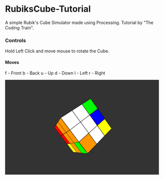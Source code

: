 # RubiksCube-Tutorial
A simple Rubik's Cube Simulator made using Processing. Tutorial by "The Coding Train".

### Controls

Hold Left Click and move mouse to rotate the Cube.

#### Moves

f - Front
b - Back
u - Up
d - Down
l - Left
r - Right

![](https://github.com/hamzazmah/RubiksCube-Tutorial/blob/main/images/rubiks.PNG)
